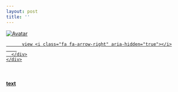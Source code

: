 ```yaml
---
layout: post
title: ''
---
```


<p class="imglist">

<div class="image-container">
  <a href="https://pic.imgdb.cn/item/5ed4bd0cc2a9a83be5e0b29d.jpg"  data-fancybox="images">
    <img src="https://pic.imgdb.cn/item/5ed4bd0cc2a9a83be5e0b29d.jpg" alt="Avatar" class="image" />
    <div class="overlay">
      <div class="text">
        
          view <i class="fa fa-arrow-right" aria-hidden="true"></i>
        
      </div>
    </div>
  </a>
</div>









<a href="https://pic.imgdb.cn/item/5ed4bd0cc2a9a83be5e0b2a1.jpg" data-fancybox="images"><img src="" /></a>
<a href="https://pic.imgdb.cn/item/5ed4bd0cc2a9a83be5e0b2a6.jpg" data-fancybox="images"><img src="" /></a>
<a href="https://pic.imgdb.cn/item/5ed4bd0cc2a9a83be5e0b2aa.jpg" data-fancybox="images"><img src="" /></a>
<a href="https://pic.imgdb.cn/item/5ed4bd0cc2a9a83be5e0b2ae.jpg" data-fancybox="images"><img src="" /></a>
<a href="https://pic.imgdb.cn/item/5ed4bd0cc2a9a83be5e0b2b2.jpg" data-fancybox="images"><img src="" /></a>
<a href="https://pic.imgdb.cn/item/5ed4bd0cc2a9a83be5e0b2b6.jpg" data-fancybox="images"><img src="" /></a>
<a href="https://pic.imgdb.cn/item/5ed4bd0cc2a9a83be5e0b2bc.jpg" data-fancybox="images"><img src="" /></a>
<a href="https://pic.imgdb.cn/item/5ed4bd0cc2a9a83be5e0b2be.jpg" data-fancybox="images"><img src="" /></a>
<a href="https://pic.imgdb.cn/item/5ed4bd0cc2a9a83be5e0b2c0.jpg" data-fancybox="images"><img src="" /></a>
<a href="https://pic.imgdb.cn/item/5ed4bd0cc2a9a83be5e0b2c5.jpg" data-fancybox="images"><img src="" /></a>
<a href="https://pic.imgdb.cn/item/5ed4bd0cc2a9a83be5e0b2cc.jpg" data-fancybox="images"><img src="" /></a>
<a href="https://pic.imgdb.cn/item/5ed4bd0cc2a9a83be5e0b2d0.jpg" data-fancybox="images"><img src="" /></a>
<a href="https://pic.imgdb.cn/item/5ed4bd0cc2a9a83be5e0b2d3.jpg" data-fancybox="images"><img src="" /></a>
<a href="https://pic.imgdb.cn/item/5ed4bd0cc2a9a83be5e0b2da.jpg" data-fancybox="images"><img src="" /></a>
<a href="https://pic.imgdb.cn/item/5ed4bd0cc2a9a83be5e0b2de.jpg" data-fancybox="images"><img src="" /></a>
<a href="https://pic.imgdb.cn/item/5ed4bd0cc2a9a83be5e0b2e7.jpg" data-fancybox="images"><img src="" /></a>
<a href="https://pic.imgdb.cn/item/5ed4bd0cc2a9a83be5e0b2ec.jpg" data-fancybox="images"><img src="" /></a>
<a href="https://pic.imgdb.cn/item/5ed4bd0cc2a9a83be5e0b2f1.jpg" data-fancybox="images"><img src="" /></a>
<a href="https://pic.imgdb.cn/item/5ed4bd0cc2a9a83be5e0b2f5.jpg" data-fancybox="images"><img src="" /></a>
<a href="https://pic.imgdb.cn/item/5ed4bd0cc2a9a83be5e0b2fb.jpg" data-fancybox="images"><img src="" /></a>
<a href="https://pic.imgdb.cn/item/5ed4bd0cc2a9a83be5e0b2ff.jpg" data-fancybox="images"><img src="" /></a>
<a href="https://pic.imgdb.cn/item/5ed4bd0cc2a9a83be5e0b302.jpg" data-fancybox="images"><img src="" /></a>
<a href="https://pic.imgdb.cn/item/5ed4bd0cc2a9a83be5e0b305.jpg" data-fancybox="images"><img src="" /></a>
<a href="https://pic.imgdb.cn/item/5ed4bd0cc2a9a83be5e0b30b.jpg" data-fancybox="images"><img src="" /></a>
<a href="https://pic.imgdb.cn/item/5ed4bd45c2a9a83be5e0e900.jpg" data-fancybox="images"><img src="" /></a>
<a href="https://pic.imgdb.cn/item/5ed4bd45c2a9a83be5e0e903.jpg" data-fancybox="images"><img src="" /></a>
<a href="https://pic.imgdb.cn/item/5ed4bd45c2a9a83be5e0e908.jpg" data-fancybox="images"><img src="" /></a>
<a href="https://pic.imgdb.cn/item/5ed4bd45c2a9a83be5e0e90d.jpg" data-fancybox="images"><img src="" /></a>
<a href="https://pic.imgdb.cn/item/5ed4bd45c2a9a83be5e0e911.jpg" data-fancybox="images"><img src="" /></a>
<a href="https://pic.imgdb.cn/item/5ed4bd45c2a9a83be5e0e914.jpg" data-fancybox="images"><img src="" /></a>
<a href="https://pic.imgdb.cn/item/5ed4bd45c2a9a83be5e0e91a.jpg" data-fancybox="images"><img src="" /></a>
<a href="https://pic.imgdb.cn/item/5ed4bd45c2a9a83be5e0e920.jpg" data-fancybox="images"><img src="" /></a>
<a href="https://pic.imgdb.cn/item/5ed4bd45c2a9a83be5e0e924.jpg" data-fancybox="images"><img src="" /></a>
<a href="https://pic.imgdb.cn/item/5ed4bd45c2a9a83be5e0e928.jpg" data-fancybox="images"><img src="" /></a>
<a href="https://pic.imgdb.cn/item/5ed4bd45c2a9a83be5e0e92b.jpg" data-fancybox="images"><img src="" /></a>
<a href="https://pic.imgdb.cn/item/5ed4bd45c2a9a83be5e0e934.jpg" data-fancybox="images"><img src="" /></a>
<a href="https://pic.imgdb.cn/item/5ed4bd45c2a9a83be5e0e93d.jpg" data-fancybox="images"><img src="" /></a>
<a href="https://pic.imgdb.cn/item/5ed4bd45c2a9a83be5e0e941.jpg" data-fancybox="images"><img src="" /></a>
<a href="https://pic.imgdb.cn/item/5ed4bd45c2a9a83be5e0e945.jpg" data-fancybox="images"><img src="" /></a>
<a href="https://pic.imgdb.cn/item/5ed4bd45c2a9a83be5e0e94a.jpg" data-fancybox="images"><img src="" /></a>
<a href="https://pic.imgdb.cn/item/5ed4bd45c2a9a83be5e0e94e.jpg" data-fancybox="images"><img src="" /></a>
<a href="https://pic.imgdb.cn/item/5ed4bd45c2a9a83be5e0e952.jpg" data-fancybox="images"><img src="" /></a>
<a href="https://pic.imgdb.cn/item/5ed4bd45c2a9a83be5e0e956.jpg" data-fancybox="images"><img src="" /></a>
<a href="https://pic.imgdb.cn/item/5ed4bd45c2a9a83be5e0e95c.jpg" data-fancybox="images"><img src="" /></a>
<a href="https://pic.imgdb.cn/item/5ed4bd45c2a9a83be5e0e963.jpg" data-fancybox="images"><img src="" /></a>
<a href="https://pic.imgdb.cn/item/5ed4bd45c2a9a83be5e0e967.jpg" data-fancybox="images"><img src="" /></a>
<a href="https://pic.imgdb.cn/item/5ed4bd45c2a9a83be5e0e96b.jpg" data-fancybox="images"><img src="" /></a>
<a href="https://pic.imgdb.cn/item/5ed4bd45c2a9a83be5e0e96e.jpg" data-fancybox="images"><img src="" /></a>
<a href="https://pic.imgdb.cn/item/5ed4bd45c2a9a83be5e0e973.jpg" data-fancybox="images"><img src="" /></a>
<a href="https://pic.imgdb.cn/item/5ed4bd6ec2a9a83be5e11165.jpg" data-fancybox="images"><img src="" /></a>
<a href="https://pic.imgdb.cn/item/5ed4bd6ec2a9a83be5e1116a.jpg" data-fancybox="images"><img src="" /></a>
<a href="https://pic.imgdb.cn/item/5ed4bd6ec2a9a83be5e1116e.jpg" data-fancybox="images"><img src="" /></a>
<a href="https://pic.imgdb.cn/item/5ed4bd6ec2a9a83be5e11170.jpg" data-fancybox="images"><img src="" /></a>
<a href="https://pic.imgdb.cn/item/5ed4bd6ec2a9a83be5e11175.jpg" data-fancybox="images"><img src="" /></a>
<a href="https://pic.imgdb.cn/item/5ed4bd6ec2a9a83be5e11178.jpg" data-fancybox="images"><img src="" /></a>
<a href="https://pic.imgdb.cn/item/5ed4bd6ec2a9a83be5e1117b.jpg" data-fancybox="images"><img src="" /></a>
<a href="https://pic.imgdb.cn/item/5ed4bd6ec2a9a83be5e1117e.jpg" data-fancybox="images"><img src="" /></a>
<a href="https://pic.imgdb.cn/item/5ed4bd6ec2a9a83be5e11182.jpg" data-fancybox="images"><img src="" /></a>
<a href="https://pic.imgdb.cn/item/5ed4bd6ec2a9a83be5e11187.jpg" data-fancybox="images"><img src="" /></a>
<a href="https://pic.imgdb.cn/item/5ed4bd6ec2a9a83be5e1118a.jpg" data-fancybox="images"><img src="" /></a>
<a href="https://pic.imgdb.cn/item/5ed4bd6ec2a9a83be5e1118d.jpg" data-fancybox="images"><img src="" /></a>
<a href="https://pic.imgdb.cn/item/5ed4bd6ec2a9a83be5e11195.jpg" data-fancybox="images"><img src="" /></a>
<a href="https://pic.imgdb.cn/item/5ed4bd6ec2a9a83be5e1119a.jpg" data-fancybox="images"><img src="" /></a>
<a href="https://pic.imgdb.cn/item/5ed4bd6ec2a9a83be5e111a2.jpg" data-fancybox="images"><img src="" /></a>
<a href="https://pic.imgdb.cn/item/5ed4bd6ec2a9a83be5e111a5.jpg" data-fancybox="images"><img src="" /></a>
<a href="https://pic.imgdb.cn/item/5ed4bd6ec2a9a83be5e111a8.jpg" data-fancybox="images"><img src="" /></a>
<a href="https://pic.imgdb.cn/item/5ed4bd6ec2a9a83be5e111b1.jpg" data-fancybox="images"><img src="" /></a>
<a href="https://pic.imgdb.cn/item/5ed4bd6ec2a9a83be5e111b6.jpg" data-fancybox="images"><img src="" /></a>
<a href="https://pic.imgdb.cn/item/5ed4bd6ec2a9a83be5e111b9.jpg" data-fancybox="images"><img src="" /></a>
<a href="https://pic.imgdb.cn/item/5ed4bd6ec2a9a83be5e111bd.jpg" data-fancybox="images"><img src="" /></a>
<a href="https://pic.imgdb.cn/item/5ed4bd6ec2a9a83be5e111c1.jpg" data-fancybox="images"><img src="" /></a>
<a href="https://pic.imgdb.cn/item/5ed4bd6ec2a9a83be5e111c7.jpg" data-fancybox="images"><img src="" /></a>
<a href="https://pic.imgdb.cn/item/5ed4bd6ec2a9a83be5e111ca.jpg" data-fancybox="images"><img src="" /></a>
<a href="https://pic.imgdb.cn/item/5ed4bd6ec2a9a83be5e111cd.jpg" data-fancybox="images"><img src="" /></a>
<a href="https://pic.imgdb.cn/item/5ed4bd98c2a9a83be5e13cf6.jpg" data-fancybox="images"><img src="" /></a>
<a href="https://pic.imgdb.cn/item/5ed4bd98c2a9a83be5e13cfd.jpg" data-fancybox="images"><img src="" /></a>
<a href="https://pic.imgdb.cn/item/5ed4bd98c2a9a83be5e13cff.jpg" data-fancybox="images"><img src="" /></a>
<a href="https://pic.imgdb.cn/item/5ed4bd98c2a9a83be5e13d04.jpg" data-fancybox="images"><img src="" /></a>
<a href="https://pic.imgdb.cn/item/5ed4bd98c2a9a83be5e13d08.jpg" data-fancybox="images"><img src="" /></a>
<a href="https://pic.imgdb.cn/item/5ed4bd98c2a9a83be5e13d0f.jpg" data-fancybox="images"><img src="" /></a>
<a href="https://pic.imgdb.cn/item/5ed4bd98c2a9a83be5e13d14.jpg" data-fancybox="images"><img src="" /></a>
<a href="https://pic.imgdb.cn/item/5ed4bd98c2a9a83be5e13d18.jpg" data-fancybox="images"><img src="" /></a>
<a href="https://pic.imgdb.cn/item/5ed4bd98c2a9a83be5e13d20.jpg" data-fancybox="images"><img src="" /></a>
<a href="https://pic.imgdb.cn/item/5ed4bd98c2a9a83be5e13d23.jpg" data-fancybox="images"><img src="" /></a>
<a href="https://pic.imgdb.cn/item/5ed4bd98c2a9a83be5e13d28.jpg" data-fancybox="images"><img src="" /></a>
<a href="https://pic.imgdb.cn/item/5ed4bd98c2a9a83be5e13d2d.jpg" data-fancybox="images"><img src="" /></a>
<a href="https://pic.imgdb.cn/item/5ed4bd98c2a9a83be5e13d31.jpg" data-fancybox="images"><img src="" /></a>
<a href="https://pic.imgdb.cn/item/5ed4bd98c2a9a83be5e13d36.jpg" data-fancybox="images"><img src="" /></a>
<a href="https://pic.imgdb.cn/item/5ed4bd98c2a9a83be5e13d3b.jpg" data-fancybox="images"><img src="" /></a>
<a href="https://pic.imgdb.cn/item/5ed4bd98c2a9a83be5e13d3e.jpg" data-fancybox="images"><img src="" /></a>
<a href="https://pic.imgdb.cn/item/5ed4bd98c2a9a83be5e13d41.jpg" data-fancybox="images"><img src="" /></a>
<a href="https://pic.imgdb.cn/item/5ed4bd98c2a9a83be5e13d45.jpg" data-fancybox="images"><img src="" /></a>
<a href="https://pic.imgdb.cn/item/5ed4bd98c2a9a83be5e13d4b.jpg" data-fancybox="images"><img src="" /></a>
<a href="https://pic.imgdb.cn/item/5ed4bd98c2a9a83be5e13d4f.jpg" data-fancybox="images"><img src="" /></a>
<a href="https://pic.imgdb.cn/item/5ed4bd98c2a9a83be5e13d52.jpg" data-fancybox="images"><img src="" /></a>
<a href="https://pic.imgdb.cn/item/5ed4bd98c2a9a83be5e13d56.jpg" data-fancybox="images"><img src="" /></a>
<a href="https://pic.imgdb.cn/item/5ed4bd98c2a9a83be5e13d5b.jpg" data-fancybox="images"><img src="" /></a>
<a href="https://pic.imgdb.cn/item/5ed4bd98c2a9a83be5e13d60.jpg" data-fancybox="images"><img src="" /></a>
<a href="https://pic.imgdb.cn/item/5ed4bd98c2a9a83be5e13d66.jpg" data-fancybox="images"><img src="" /></a>
<a href="https://pic.imgdb.cn/item/5ed4bdb1c2a9a83be5e15c34.jpg" data-fancybox="images"><img src="" /></a>
<a href="https://pic.imgdb.cn/item/5ed4bdb1c2a9a83be5e15c39.jpg" data-fancybox="images"><img src="" /></a>
<a href="https://pic.imgdb.cn/item/5ed4bdb1c2a9a83be5e15c3c.jpg" data-fancybox="images"><img src="" /></a>
<a href="https://pic.imgdb.cn/item/5ed4bdb1c2a9a83be5e15c43.jpg" data-fancybox="images"><img src="" /></a>
<a href="https://pic.imgdb.cn/item/5ed4bdb1c2a9a83be5e15c46.jpg" data-fancybox="images"><img src="" /></a>
<a href="https://pic.imgdb.cn/item/5ed4bdb1c2a9a83be5e15c4d.jpg" data-fancybox="images"><img src="" /></a>
<a href="https://pic.imgdb.cn/item/5ed4bdb1c2a9a83be5e15c52.jpg" data-fancybox="images"><img src="" /></a>
<a href="https://pic.imgdb.cn/item/5ed4bdb1c2a9a83be5e15c55.jpg" data-fancybox="images"><img src="" /></a>
<a href="https://pic.imgdb.cn/item/5ed4bdb1c2a9a83be5e15c5b.jpg" data-fancybox="images"><img src="" /></a>
<a href="https://pic.imgdb.cn/item/5ed4bdb1c2a9a83be5e15c5f.jpg" data-fancybox="images"><img src="" /></a>


</p>


#### [text](https://cxcxcx.cx/works/0025a.html)
